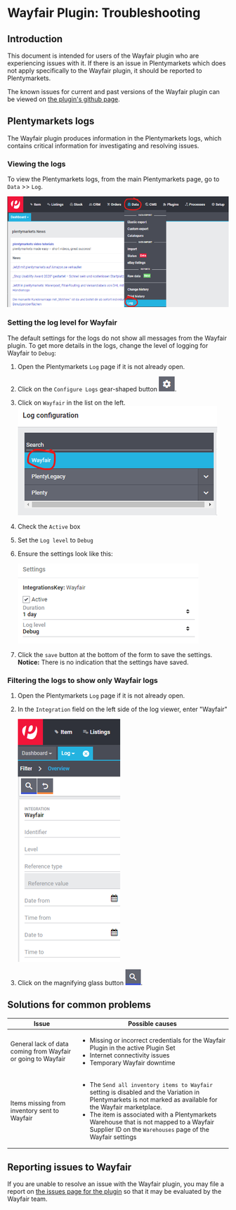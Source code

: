 # Wayfair Plugin: Troubleshooting

## Introduction
This document is intended for users of the Wayfair plugin who are experiencing issues with it. If there is an issue in Plentymarkets which does not apply specifically to the Wayfair plugin, it should be reported to Plentymarkets.

The known issues for current and past versions of the Wayfair plugin can be viewed on [the plugin's github page](https://github.com/wayfair-contribs/plentymarkets-plugin/issues).

## Plentymarkets logs
The Wayfair plugin produces information in the Plentymarkets logs, which contains critical information for investigating and resolving issues.

### Viewing the logs
To view the Plentymarkets logs, from the main Plentymarkets page, go to `Data` >> `Log`.

![log menu entry](../../../images/en/troubleshooting/menu_data_log.png)

### Setting the log level for Wayfair
The default settings for the logs do not show all messages from the Wayfair plugin. To get more details in the logs, change the level of logging for Wayfair to `Debug`:

1. Open the Plentymarkets `Log` page if it is not already open.

2. Click on the `Configure Logs` gear-shaped button ![gear button](../../../images/common/button_gear.png).

3. Click on `Wayfair` in the list on the left.
    ![wayfair in list](../../../images/en/troubleshooting/wayfair_log_category.png)

4. Check the `Active` box

5. Set the `Log level` to  `Debug`

6. Ensure the settings look like this:

    ![wayfair set to debug](../../../images/en/troubleshooting/wayfair_logs_active_debug.png)

7. Click the `save` button at the bottom of the form to save the settings. **Notice:** There is no indication that the settings have saved.

### Filtering the logs to show only Wayfair logs

1. Open the Plentymarkets `Log` page if it is not already open.

2. In the `Integration` field on the left side of the log viewer, enter "Wayfair"

    ![wayfair in filter](../../../images/en/troubleshooting/filter_logs_wayfair.png)

3. Click on the magnifying glass button ![search button](../../../images/common/button_search.png).


## Solutions for common problems

| Issue | Possible causes |
| ----- | --------------- |
| General lack of data coming from Wayfair or going to Wayfair | <ul><li>Missing or incorrect credentials for the Wayfair Plugin in the active Plugin Set</li><li>Internet connectivity issues</li><li>Temporary Wayfair downtime</ul> |
| Items missing from inventory sent to Wayfair | <ul><li>The `Send all inventory items to Wayfair` setting is disabled and the Variation in Plentymarkets is not marked as available for the Wayfair marketplace.</li><li>The item is associated with a Plentymarkets Warehouse that is not mapped to a Wayfair Supplier ID on the `Warehouses` page of the Wayfair settings</li></ul>



## Reporting issues to Wayfair

If you are unable to resolve an issue with the Wayfair plugin, you may file a report on [the issues page for the plugin](https://github.com/wayfair-contribs/plentymarkets-plugin/issues) so that it may be evaluated by the Wayfair team.
